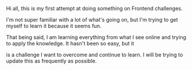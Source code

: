 Hi all, this is my first attempt at doing something on Frontend challenges.

I'm not super familiar with a lot of what's going on, but I'm trying to get myself to learn it because it seems fun.

That being said, I am learning everything from what I see online and trying to apply the knowledge. It hasn't been so easy, but it

is a challenge I want to overcome and continue to learn. I will be trying to update this as frequently as possible.
